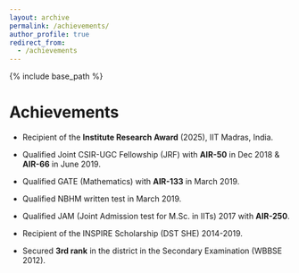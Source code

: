 ```yaml
---
layout: archive
permalink: /achievements/
author_profile: true
redirect_from:
  - /achievements
---
```


{% include base_path %}

Achievements
======
* Recipient of the **Institute Research Award** (2025), IIT Madras, India.

* Qualified Joint CSIR-UGC Fellowship (JRF) with **AIR-50** in Dec 2018 & **AIR-66** in June 2019.

* Qualified GATE (Mathematics) with **AIR-133** in March 2019.

* Qualified NBHM written test in March 2019.

* Qualified JAM (Joint Admission test for M.Sc. in IITs) 2017 with **AIR-250**.

* Recipient of the INSPIRE Scholarship (DST SHE) 2014-2019.

* Secured **3rd rank** in the district in the Secondary Examination (WBBSE 2012).


